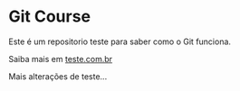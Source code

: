# Git Course

Este é um repositorio teste para saber como o Git funciona.

Saiba mais em [teste.com.br](http://google.com.br)

Mais alterações de teste...
